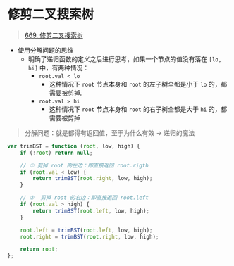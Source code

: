 
# 修剪二叉搜索树



> [669. 修剪二叉搜索树](https://leetcode.cn/problems/trim-a-binary-search-tree/)


- 使用分解问题的思维
	- 明确了递归函数的定义之后进行思考，如果一个节点的值没有落在 `[lo, hi]` 中，有两种情况：
		- `root.val < lo`
			- 这种情况下 `root` 节点本身和 `root` 的左子树全都是小于 `lo` 的，都需要被剪掉。
		- `root.val > hi`
			- 这种情况下 `root` 节点本身和 `root` 的右子树全都是大于 `hi` 的，都需要被剪掉


> 分解问题：就是都得有返回值，至于为什么有效 →  递归的魔法

```javascript
var trimBST = function (root, low, high) {
    if (!root) return null;

    // ① 剪掉 root 的左边：即直接返回 root.rigth
    if (root.val < low) {
        return trimBST(root.right, low, high);
    }

    // ②  剪掉 root 的右边：即直接返回 root.left
    if (root.val > high) {
        return trimBST(root.left, low, high);
    }

    root.left = trimBST(root.left, low, high);
    root.right = trimBST(root.right, low, high);

    return root;
};

```